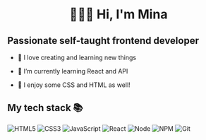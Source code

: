 <h1 align="center">👩🏻‍💻 Hi, I'm Mina </h1>
<h2 align="cetner"> Passionate self-taught frontend developer </h2>



- 🍃 I love creating and learning new things 

- 📖 I’m currently learning React and API

- 🌸 I enjoy some CSS and HTML as well!  

<h2> My tech stack 📚 </h2>

![HTML5](https://img.shields.io/badge/-HTML5-F05032?style=for-the-badge&logo=html5&logoColor=ffffff)
![CSS3](https://img.shields.io/badge/-CSS3-007ACC?style=for-the-badge&logo=css3)
![JavaScript](https://img.shields.io/badge/-JavaScript-%23F7DF1C?style=for-the-badge&logo=javascript&logoColor=000000&labelColor=%23F7DF1C&color=%23FFCE5A)
![React](https://img.shields.io/badge/-React-222222?style=for-the-badge&logo=react)
![Node](https://img.shields.io/badge/-Nodejs-43853d?style=for-the-badge&logo=Node.js&logoColor=white)
![NPM](https://img.shields.io/badge/-NPM-CB3837?style=for-the-badge&logo=npm&logoColor=CB3837)
![Git](https://img.shields.io/badge/-Git-F05032?style=for-the-badge&logo=git&logoColor=ffffff)

<br/>
